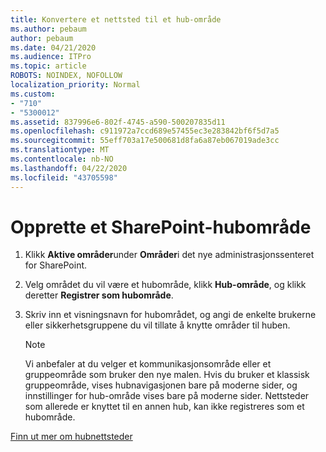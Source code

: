 ```yaml
---
title: Konvertere et nettsted til et hub-område
ms.author: pebaum
author: pebaum
ms.date: 04/21/2020
ms.audience: ITPro
ms.topic: article
ROBOTS: NOINDEX, NOFOLLOW
localization_priority: Normal
ms.custom:
- "710"
- "5300012"
ms.assetid: 837996e6-802f-4745-a590-500207835d11
ms.openlocfilehash: c911972a7ccd689e57455ec3e283842bf6f5d7a5
ms.sourcegitcommit: 55eff703a17e500681d8fa6a87eb067019ade3cc
ms.translationtype: MT
ms.contentlocale: nb-NO
ms.lasthandoff: 04/22/2020
ms.locfileid: "43705598"
---
```

# <a name="create-a-sharepoint-hub-site"></a>Opprette et SharePoint-hubområde

1. Klikk **Aktive områder**under **Områder**i det nye administrasjonssenteret for SharePoint.

2. Velg området du vil være et hubområde, klikk **Hub-område**, og klikk deretter **Registrer som hubområde**.

3. Skriv inn et visningsnavn for hubområdet, og angi de enkelte brukerne eller sikkerhetsgruppene du vil tillate å knytte områder til huben.

    > [!NOTE]
    >  Vi anbefaler at du velger et kommunikasjonsområde eller et gruppeområde som bruker den nye malen. Hvis du bruker et klassisk gruppeområde, vises hubnavigasjonen bare på moderne sider, og innstillinger for hub-område vises bare på moderne sider. Nettsteder som allerede er knyttet til en annen hub, kan ikke registreres som et hubområde.
  
[Finn ut mer om hubnettsteder](https://go.microsoft.com/fwlink/?linkid=869149)
  